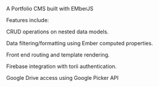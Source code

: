 
A Portfolio CMS built with EMberJS

Features include:

CRUD operations on nested data models.

Data filtering/formatting using Ember computed properties.

Front end routing and template rendering.

Firebase integration with torii authentication.

Google Drive access using Google Picker API


